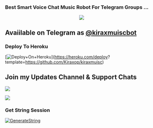 ### Best Smart Voice Chat Music Robot For Telegram Groups ...


<p align="center"><a href="https://t.me/kirarealdeathgod"><img src="https://telegra.ph/file/8d2321beac9a2b51d0ba5.jpg"></a></p>


## Avaiilable on Telegram as [@kiraxmuiscbot](https://t.me/kiraxmuicbot)

### Deploy To Heroku

[![Deploy+On+Heroku](https://www.herokucdn.com/deploy/button.svg)](https://heroku.com/deploy?
template=https://github.com/Kiraxop/kiraxmuisc)


## Join my Updates Channel & Support Chats

<a href="https://t.me/cfc_bot_support"><img src="https://img.shields.io/badge/Join-Telegram%20Channel-red.svg?logo=Telegram"></a>

<a href="https://t.me/cfc_bots"><img src="https://img.shields.io/badge/Join-Telegram%20Group-blue.svg?logo=telegram"></a>




### Get String Session

[![GenerateString](https://img.shields.io/badge/repl.it-generateString-yellowgreen)](https://t.me/genStr_Bot)



